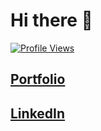 # Hi there 👋

[![Profile Views](https://komarev.com/ghpvc/?username=AymenCity&label=Profile%20views&color=0e75b6&style=flat)](https://github.com/AymenCity)

## [Portfolio](https://aymencity.github.io/)

## [LinkedIn](https://www.linkedin.com/in/aymen-s/)



